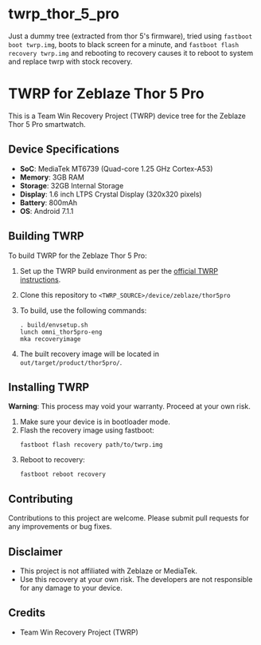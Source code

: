 # twrp_thor_5_pro

Just a dummy tree (extracted from thor 5's firmware), tried using `fastboot boot twrp.img`, boots to black screen for a minute, and `fastboot flash recovery twrp.img` and rebooting to recovery causes it to reboot to system and replace twrp with stock recovery.

# TWRP for Zeblaze Thor 5 Pro

This is a Team Win Recovery Project (TWRP) device tree for the Zeblaze Thor 5 Pro smartwatch.

## Device Specifications

- **SoC**: MediaTek MT6739 (Quad-core 1.25 GHz Cortex-A53)
- **Memory**: 3GB RAM
- **Storage**: 32GB Internal Storage
- **Display**: 1.6 inch LTPS Crystal Display (320x320 pixels)
- **Battery**: 800mAh
- **OS**: Android 7.1.1

## Building TWRP

To build TWRP for the Zeblaze Thor 5 Pro:

1. Set up the TWRP build environment as per the [official TWRP instructions](https://twrp.me/dev/compile-twrp-from-source.html).

2. Clone this repository to `<TWRP_SOURCE>/device/zeblaze/thor5pro`

3. To build, use the following commands:
   ```
   . build/envsetup.sh
   lunch omni_thor5pro-eng
   mka recoveryimage
   ```

4. The built recovery image will be located in `out/target/product/thor5pro/`.

## Installing TWRP

**Warning**: This process may void your warranty. Proceed at your own risk.

1. Make sure your device is in bootloader mode.
2. Flash the recovery image using fastboot:
   ```
   fastboot flash recovery path/to/twrp.img
   ```
3. Reboot to recovery:
   ```
   fastboot reboot recovery
   ```

## Contributing

Contributions to this project are welcome. Please submit pull requests for any improvements or bug fixes.

## Disclaimer

- This project is not affiliated with Zeblaze or MediaTek.
- Use this recovery at your own risk. The developers are not responsible for any damage to your device.

## Credits

- Team Win Recovery Project (TWRP)
